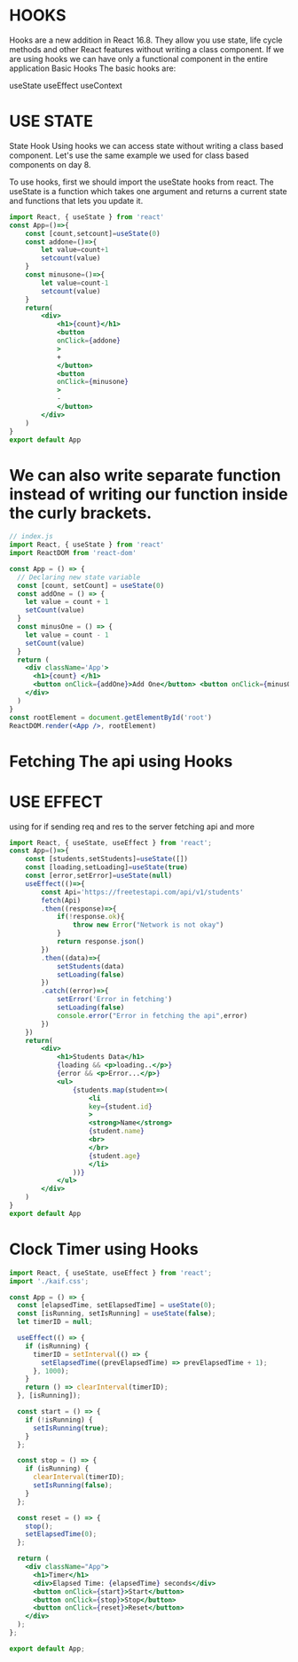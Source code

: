 # HOOKS
Hooks are a new addition in React 16.8. They allow you use state, life cycle methods and other React features without writing a class component. If we are using hooks we can have only a functional component in the entire application
Basic Hooks
The basic hooks are:

useState
useEffect
useContext

# USE STATE
State Hook
Using hooks we can access state without writing a class based component. Let's use the same example we used for class based components on day 8.

To use hooks, first we should import the useState hooks from react. The useState is a function which takes one argument and returns a current state and functions that lets you update it.
```jsx
import React, { useState } from 'react'
const App=()=>{
    const [count,setcount]=useState(0)
    const addone=()=>{
        let value=count+1
        setcount(value)
    }
    const minusone=()=>{
        let value=count-1
        setcount(value)
    }
    return(
        <div>
            <h1>{count}</h1>
            <button
            onClick={addone}
            >
            +
            </button>
            <button
            onClick={minusone}
            >
            -
            </button>
        </div>
    )
}
export default App
```
# We can also write separate function instead of writing our function inside the curly brackets.
```jsx
// index.js
import React, { useState } from 'react'
import ReactDOM from 'react-dom'

const App = () => {
  // Declaring new state variable
  const [count, setCount] = useState(0)
  const addOne = () => {
    let value = count + 1
    setCount(value)
  }
  const minusOne = () => {
    let value = count - 1
    setCount(value)
  }
  return (
    <div className='App'>
      <h1>{count} </h1>
      <button onClick={addOne}>Add One</button> <button onClick={minusOne}>Minus One</button>
    </div>
  )
}
const rootElement = document.getElementById('root')
ReactDOM.render(<App />, rootElement)
```
# Fetching The api using Hooks
# USE EFFECT
using for if sending req and res to the server fetching api and more 
```jsx
import React, { useState, useEffect } from 'react';
const App=()=>{
    const [students,setStudents]=useState([])
    const [loading,setLoading]=useState(true)
    const [error,setError]=useState(null)
    useEffect(()=>{
        const Api='https://freetestapi.com/api/v1/students'
        fetch(Api)
        .then((response)=>{
            if(!response.ok){
                throw new Error("Network is not okay")
            }
            return response.json()
        })
        .then((data)=>{
            setStudents(data)
            setLoading(false)
        })
        .catch((error)=>{
            setError('Error in fetching')
            setLoading(false)
            console.error("Error in fetching the api",error)
        })
    })
    return(
        <div>
            <h1>Students Data</h1>
            {loading && <p>loading..</p>}
            {error && <p>Error...</p>}
            <ul>
                {students.map(student=>(
                    <li
                    key={student.id}
                    >
                    <strong>Name</strong>
                    {student.name}
                    <br>
                    </br>
                    {student.age}
                    </li>
                ))}
            </ul>
        </div>
    )
}
export default App
```
# Clock Timer using Hooks
```jsx
import React, { useState, useEffect } from 'react';
import './kaif.css';

const App = () => {
  const [elapsedTime, setElapsedTime] = useState(0);
  const [isRunning, setIsRunning] = useState(false);
  let timerID = null;

  useEffect(() => {
    if (isRunning) {
      timerID = setInterval(() => {
        setElapsedTime((prevElapsedTime) => prevElapsedTime + 1);
      }, 1000);
    }
    return () => clearInterval(timerID);
  }, [isRunning]);

  const start = () => {
    if (!isRunning) {
      setIsRunning(true);
    }
  };

  const stop = () => {
    if (isRunning) {
      clearInterval(timerID);
      setIsRunning(false);
    }
  };

  const reset = () => {
    stop();
    setElapsedTime(0);
  };

  return (
    <div className="App">
      <h1>Timer</h1>
      <div>Elapsed Time: {elapsedTime} seconds</div>
      <button onClick={start}>Start</button>
      <button onClick={stop}>Stop</button>
      <button onClick={reset}>Reset</button>
    </div>
  );
};

export default App;

```
